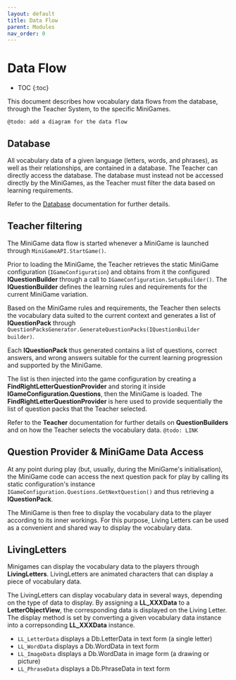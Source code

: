 ```yaml
---
layout: default
title: Data Flow
parent: Modules
nav_order: 0
---
```

# Data Flow

* TOC
{:toc}

This document describes how vocabulary data flows from the database, through the Teacher System, to the specific MiniGames.

`@todo: add a diagram for the data flow`

## Database

All vocabulary data of a given language (letters, words, and phrases), as well as their relationships, are contained in a database.
The Teacher can directly access the database.
The database must instead not be accessed directly by the MiniGames, as the Teacher must filter the data based on learning requirements.

Refer to the [Database](Database.md) documentation for further details.

## Teacher filtering

The MiniGame data flow is started whenever a MiniGame is launched through `MiniGameAPI.StartGame()`.

Prior to loading the MiniGame, the Teacher retrieves the static MiniGame configuration (`IGameConfiguration`) and obtains from it the configured **IQuestionBuilder** through a call to `IGameConfiguration.SetupBuilder()`.
The **IQuestionBuilder** defines the learning rules and requirements for the current MiniGame variation.

Based on the MiniGame rules and requirements, the Teacher then selects the vocabulary data suited to the current context and generates a list of **IQuestionPack** through `QuestionPacksGenerator.GenerateQuestionPacks(IQuestionBuilder builder)`.

Each **IQuestionPack** thus generated contains a list of questions, correct answers, and wrong answers suitable for the current learning progression and supported by the MiniGame.

The list is then injected into the game configuration by creating a **FindRightLetterQuestionProvider** and storing it inside **IGameConfiguration.Questions**, then the MiniGame is loaded.
The **FindRightLetterQuestionProvider** is here used to provide sequentially the list of question packs that the Teacher selected.

Refer to the **Teacher** documentation for further details on **QuestionBuilders** and on how the Teacher selects the vocabulary data.
`@todo: LINK`


## Question Provider & MiniGame Data Access

At any point during play (but, usually, during the MiniGame's initialisation), the MiniGame code can access the next question pack for play by calling its static configuration's instance `IGameConfiguration.Questions.GetNextQuestion()` and thus retrieving a **IQuestionPack**.

The MiniGame is then free to display the vocabulary data to the player according to its inner workings.
For this purpose, Living Letters can be used as a convenient and shared way to display the vocabulary data.

## LivingLetters

Minigames can display the vocabulary data to the players through **LivingLetters**.
LivingLetters are animated characters that can display a piece of vocabulary data.

The LivingLetters can display vocabulary data in several ways, depending on the type of data to display.
By assigning a **LL_XXXData** to a **LetterObjectView**, the corresponding data is displayed on the Living Letter.
The display method is set by converting a given vocabulary data instance into a correpsonding **LL_XXXData** instance.

- `LL_LetterData` displays a Db.LetterData in text form (a single letter)
- `LL_WordData` displays a Db.WordData in text form
- `LL_ImageData` displays a Db.WordData in image form (a drawing or picture)
- `LL_PhraseData` displays a Db.PhraseData in text form

